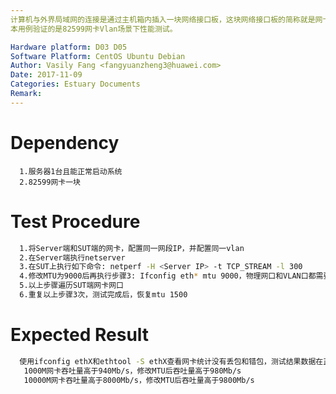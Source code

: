 ```yaml
---
计算机与外界局域网的连接是通过主机箱内插入一块网络接口板，这块网络接口板的简称就是网卡，我们主要验证的是PCIe 82599网卡在我们服务器上的性能。
本用例验证的是82599网卡Vlan场景下性能测试。

Hardware platform: D03 D05  
Software Platform: CentOS Ubuntu Debian 
Author: Vasily Fang <fangyuanzheng3@huawei.com>  
Date: 2017-11-09
Categories: Estuary Documents  
Remark:
---
```


# Dependency
```
  1.服务器1台且能正常启动系统
  2.82599网卡一块
```

# Test Procedure
```bash
  1.将Server端和SUT端的网卡，配置同一网段IP，并配置同一vlan
  2.在Server端执行netserver
  3.在SUT上执行如下命令: netperf -H <Server IP> -t TCP_STREAM -l 300
  4.修改MTU为9000后再执行步骤3: Ifconfig eth* mtu 9000，物理网口和VLAN口都需要修改
  5.以上步骤遍历SUT端网卡网口
  6.重复以上步骤3次，测试完成后，恢复mtu 1500
```

# Expected Result
```bash
  使用ifconfig ethX和ethtool -S ethX查看网卡统计没有丢包和错包，测试结果数据在正常范围内: 
   1000M网卡吞吐量高于940Mb/s，修改MTU后吞吐量高于980Mb/s
   10000M网卡吞吐量高于8000Mb/s，修改MTU后吞吐量高于9800Mb/s
```
